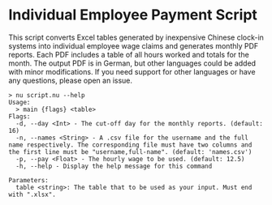 # Individual Employee Payment Script
This script converts Excel tables generated by inexpensive Chinese clock-in systems into individual employee wage claims and generates monthly PDF reports.
Each PDF includes a table of all hours worked and totals for the month. The output PDF is in German, but other languages could be added with minor modifications.
If you need support for other languages or have any questions, please open an issue.

```
> nu script.nu --help
Usage:
  > main {flags} <table>
Flags:
  -d, --day <Int> - The cut-off day for the monthly reports. (default: 16)
  -n, --names <String> - A .csv file for the username and the full name respectively. The corresponding file must have two columns and the first line must be "username,full-name". (default: 'names.csv')
  -p, --pay <Float> - The hourly wage to be used. (default: 12.5)
  -h, --help - Display the help message for this command

Parameters:
  table <string>: The table that to be used as your input. Must end with ".xlsx".
```
